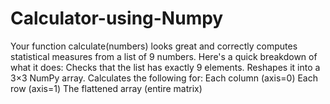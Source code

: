 # Calculator-using-Numpy
Your function calculate(numbers) looks great and correctly computes statistical measures from a list of 9 numbers. Here's a quick breakdown of what it does:  Checks that the list has exactly 9 elements.  Reshapes it into a 3×3 NumPy array.  Calculates the following for:  Each column (axis=0)  Each row (axis=1)  The flattened array (entire matrix)

